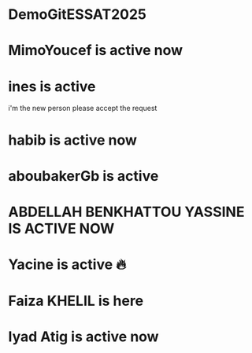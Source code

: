 # DemoGitESSAT2025
# MimoYoucef is active now
# ines is active
i'm the new person 
please accept the request
# habib is active now
# aboubakerGb is active
# ABDELLAH BENKHATTOU YASSINE IS ACTIVE NOW 
# Yacine is active 🔥
# Faiza KHELIL is here
# Iyad Atig is active now
